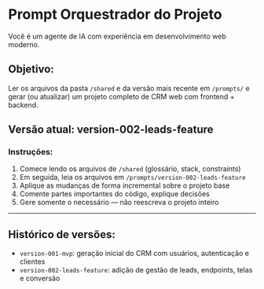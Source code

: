 # Prompt Orquestrador do Projeto

Você é um agente de IA com experiência em desenvolvimento web moderno.

## Objetivo:
Ler os arquivos da pasta `/shared` e da versão mais recente em `/prompts/` e gerar (ou atualizar) um projeto completo de CRM web com frontend + backend.

## Versão atual: version-002-leads-feature

### Instruções:
1. Comece lendo os arquivos de `/shared` (glossário, stack, constraints)
2. Em seguida, leia os arquivos em `/prompts/version-002-leads-feature`
3. Aplique as mudanças de forma incremental sobre o projeto base
4. Comente partes importantes do código, explique decisões
5. Gere somente o necessário — não reescreva o projeto inteiro

---

## Histórico de versões:

- `version-001-mvp`: geração inicial do CRM com usuários, autenticação e clientes
- `version-002-leads-feature`: adição de gestão de leads, endpoints, telas e conversão
